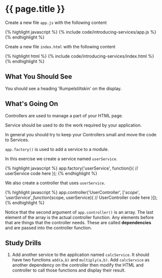 # {{ page.title }}

Create a new file `app.js` with the following content

{% highlight javascript %}
{% include code/introducing-services/app.js %}
{% endhighlight %}

Create a new file `index.html` with the following content

{% highlight html %}
{% include code/introducing-services/index.html %}
{% endhighlight %}

## What You Should See

You should see a heading 'Rumpelstiltskin' on the display.

## What's Going On

Controllers are used to manage a part of your HTML page.

Service should be used to do the work required by your application.

In general you should try to keep your Controllers small and move the code
to Services.

`app.factory()` is used to add a service to a module.

In this exercise we create a service named `userService`.

{% highlight javascript %}
app.factory('userService', function(){
  // userService code here
});
{% endhighlight %}

We also create a controller that uses `userService`.

{% highlight javascript %}
app.controller('UserController', ['$scope', 'userService', function($scope, userService){
  // UserController code here
}]);
{% endhighlight %}

Notice that the second argument of `app.controller()` is an array. The last element
of the array is the actual controller function. Any elements before that are
things that the controller needs. These are called **dependencies** and are
passed into the controller function.


## Study Drills

1. Add another service to the application named `calcService`. It should have
two functions `add(a,b)` and `multiply(a,b)`. Add `calcService` as another
dependency on the controller then modify the HTML and controller to
call those functions and display their result.

